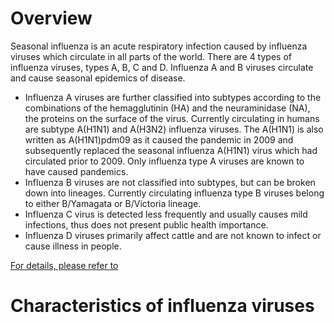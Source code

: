 # Overview 
Seasonal influenza is an acute respiratory infection caused by influenza viruses which circulate in all parts of the world.
There are 4 types of influenza viruses, types A, B, C and D. Influenza A and B viruses circulate and cause seasonal epidemics of disease.
* Influenza A viruses are further classified into subtypes according to the combinations of the hemagglutinin (HA) and the neuraminidase (NA), the proteins on the surface of the virus. Currently circulating in humans are subtype A(H1N1) and A(H3N2) influenza viruses. The A(H1N1) is also written as A(H1N1)pdm09 as it caused the pandemic in 2009 and subsequently replaced the seasonal influenza A(H1N1) virus which had circulated prior to 2009. Only influenza type A viruses are known to have caused pandemics.
* Influenza B viruses are not classified into subtypes, but can be broken down into lineages. Currently circulating influenza type B viruses belong to either B/Yamagata or B/Victoria lineage.
* Influenza C virus is detected less frequently and usually causes mild infections, thus does not present public health importance.
* Influenza D viruses primarily affect cattle and are not known to infect or cause illness in people.

[For details, please refer to](https://www.who.int/news-room/fact-sheets/detail/influenza-(seasonal)#:~:text=There%20are%204%20types%20of,the%20surface%20of%20the%20virus.)

# Characteristics of influenza viruses
